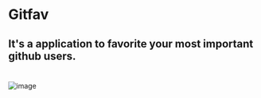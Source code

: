 # Gitfav
## It's a application to favorite your most important github users.
#
![image](https://user-images.githubusercontent.com/109677153/200866378-9f825d47-1ce5-4ab1-9be9-1ff34489ead4.png)
